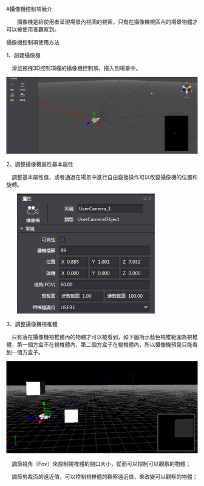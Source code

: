 #攝像機控制項簡介

&emsp;&emsp;攝像機是給使用者呈現場景內視圖的視窗，只有在攝像機視區內的場景物體才可以被使用者觀察到。

攝像機控制項使用方法

1、創建攝像機

&emsp;滑鼠拖拽3D控制項欄的攝像機控制項，拖入到場景中。

![image](res_tw/image0001.png)
 
2、調整攝像機屬性基本屬性

&emsp;調整基本屬性值，或者通過在場景中進行自由變換操作可以改變攝像機的位置和旋轉。

&emsp;&emsp;![image](res_tw/image0002.png)
 
3、調整攝像機視椎體

&emsp;只有落在攝像機視椎體內的物體才可以被看到，如下圖所示藍色視椎範圍為視椎體，第一個方盒不在視椎體內，第二個方盒子在視椎體內，所以攝像機預覽只能看到一個方盒子。

![image](res_tw/image0003.png)

&emsp;調節視角（Fov）來控制視椎體的開口大小，從而可以控制可以觀察的物體；

&emsp;調節剪裁面的遠近值，可以控制視椎體的觀察遠近值，來改變可以觀察的物體；
